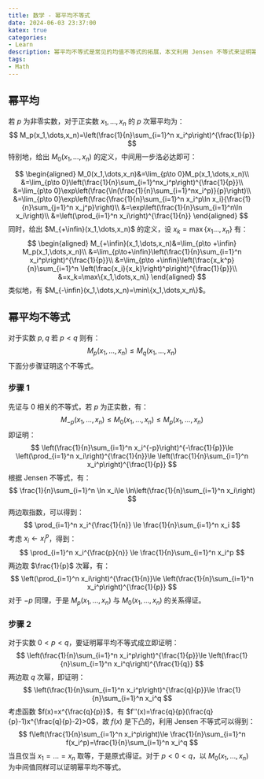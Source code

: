 ```yaml
---
title: 数学 - 幂平均不等式
date: 2024-06-03 23:37:00
katex: true
categories:
- Learn
description: 幂平均不等式是常见的均值不等式的拓展，本文利用 Jensen 不等式来证明幂平均不等式。
tags:
- Math
---
```


## 幂平均

若 $p$ 为非零实数，对于正实数 $x_1,\dots,x_n$ 的 $p$ 次幂平均为：
$$
M_p(x_1,\dots,x_n)=\left(\frac{1}{n}\sum_{i=1}^n x_i^p\right)^{\frac{1}{p}}
$$
特别地，给出 $M_0(x_1,\dots,x_n)$ 的定义，中间用一步洛必达即可：


$$
\begin{aligned}
M_0(x_1,\dots,x_n)&=\lim_{p\to 0}M_p(x_1,\dots,x_n)\\
&=\lim_{p\to 0}\left(\frac{1}{n}\sum_{i=1}^nx_i^p\right)^{\frac{1}{p}}\\
&=\lim_{p\to 0}\exp\left(\frac{\ln(\frac{1}{n}\sum_{i=1}^nx_i^p)}{p}\right)\\
&=\lim_{p\to 0}\exp\left(\frac{\frac{1}{n}\sum_{i=1}^n x_i^p\ln x_i}{\frac{1}{n}\sum_{j=1}^n x_j^p}\right)\\
&=\exp\left(\frac{1}{n}\sum_{i=1}^n\ln x_i\right)\\
&=\left(\prod_{i=1}^n x_i\right)^{\frac{1}{n}}
\end{aligned}
$$
同时，给出 $M_{+\infin}(x_1,\dots,x_n)$ 的定义，设 $x_k=\max\{x_1\dots,x_n\}$ 有：
$$
\begin{aligned}
M_{+\infin}(x_1,\dots,x_n)&=\lim_{p\to +\infin} M_p(x_1,\dots,x_n)\\
&=\lim_{p\to+\infin}\left(\frac{1}{n}\sum_{i=1}^n x_i^p\right)^{\frac{1}{p}}\\
&=\lim_{p\to +\infin}\left(\frac{x_k^p}{n}\sum_{i=1}^n \left(\frac{x_i}{x_k}\right)^p\right)^{\frac{1}{p}}\\
&=x_k=\max\{x_1,\dots,x_n\}
\end{aligned}
$$
类似地，有 $M_{-\infin}(x_1,\dots,x_n)=\min\{x_1,\dots,x_n\}$。

## 幂平均不等式

对于实数 $p,q$ 若 $p<q$ 则有：
$$
M_p(x_1,\dots,x_n)\le M_q(x_1,\dots,x_n)
$$
下面分步骤证明这个不等式。

### 步骤 1

先证与 $0$ 相关的不等式，若 $p$ 为正实数，有：
$$
M_{-p}(x_1,\dots,x_n)\le M_0(x_1,\dots,x_n)\le M_{p}(x_1,\dots,x_n)
$$
即证明：
$$
\left(\frac{1}{n}\sum_{i=1}^n x_i^{-p}\right)^{-\frac{1}{p}}\le \left(\prod_{i=1}^n x_i\right)^{\frac{1}{n}}\le \left(\frac{1}{n}\sum_{i=1}^n x_i^p\right)^{\frac{1}{p}}
$$
根据 Jensen 不等式，有：
$$
\frac{1}{n}\sum_{i=1}^n \ln x_i\le \ln\left(\frac{1}{n}\sum_{i=1}^n x_i\right)
$$
两边取指数，可以得到：
$$
\prod_{i=1}^n x_i^{\frac{1}{n}} \le \frac{1}{n}\sum_{i=1}^n x_i
$$
考虑 $x_i\gets x_i^p$，得到：
$$
\prod_{i=1}^n x_i^{\frac{p}{n}} \le \frac{1}{n}\sum_{i=1}^n x_i^p
$$
两边取 $\frac{1}{p}$ 次幂，有：
$$
\left(\prod_{i=1}^n x_i\right)^{\frac{1}{n}}\le \left(\frac{1}{n}\sum_{i=1}^n x_i^p\right)^{\frac{1}{p}}
$$
对于 $-p$ 同理，于是 $M_p(x_1,\dots,x_n)$ 与 $M_0(x_1,\dots,x_n)$ 的关系得证。

### 步骤 2

对于实数 $0<p<q$，要证明幂平均不等式成立即证明：
$$
\left(\frac{1}{n}\sum_{i=1}^n x_i^p\right)^{\frac{1}{p}}\le \left(\frac{1}{n}\sum_{i=1}^n x_i^q\right)^{\frac{1}{q}}
$$
两边取 $q$ 次幂，即证明：
$$
\left(\frac{1}{n}\sum_{i=1}^n x_i^p\right)^{\frac{q}{p}}\le \frac{1}{n}\sum_{i=1}^n x_i^q
$$
考虑函数 $f(x)=x^{\frac{q}{p}}$，有 $f''(x)=\frac{q}{p}(\frac{q}{p}-1)x^{\frac{q}{p}-2}>0$，故 $f(x)$ 是下凸的，利用 Jensen 不等式可以得到：
$$
f\left(\frac{1}{n}\sum_{i=1}^n x_i^p\right)\le \frac{1}{n}\sum_{i=1}^n f(x_i^p)=\frac{1}{n}\sum_{i=1}^n x_i^q
$$
当且仅当 $x_1=\dots=x_n$ 取等，于是原式得证。对于 $p<0<q$，以 $M_0(x_1,\dots,x_n)$ 为中间值同样可以证明幂平均不等式。


